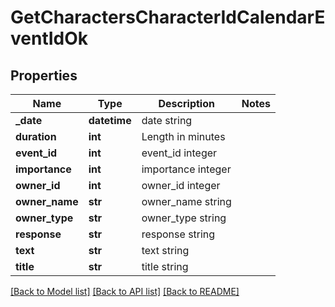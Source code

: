 # GetCharactersCharacterIdCalendarEventIdOk

## Properties
Name | Type | Description | Notes
------------ | ------------- | ------------- | -------------
**_date** | **datetime** | date string | 
**duration** | **int** | Length in minutes | 
**event_id** | **int** | event_id integer | 
**importance** | **int** | importance integer | 
**owner_id** | **int** | owner_id integer | 
**owner_name** | **str** | owner_name string | 
**owner_type** | **str** | owner_type string | 
**response** | **str** | response string | 
**text** | **str** | text string | 
**title** | **str** | title string | 

[[Back to Model list]](../README.md#documentation-for-models) [[Back to API list]](../README.md#documentation-for-api-endpoints) [[Back to README]](../README.md)



